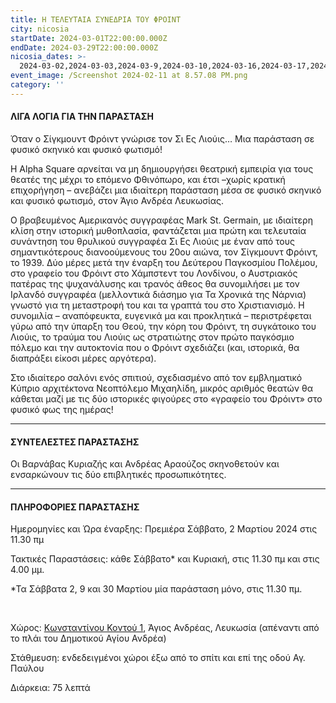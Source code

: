 ```yaml
---
title: Η ΤΕΛΕΥΤΑΙΑ ΣΥΝΕΔΡΙΑ ΤΟΥ ΦΡΟΙΝΤ
city: nicosia
startDate: 2024-03-01T22:00:00.000Z
endDate: 2024-03-29T22:00:00.000Z
nicosia_dates: >-
  2024-03-02,2024-03-03,2024-03-9,2024-03-10,2024-03-16,2024-03-17,2024-03-23,2024-03-24,2024-03-30,2024-03-31
event_image: /Screenshot 2024-02-11 at 8.57.08 PM.png
category: ''
---
```


#### ΛΙΓΑ ΛΟΓΙΑ ΓΙΑ ΤΗΝ ΠΑΡΑΣΤΑΣΗ

Όταν ο Σίγκμουντ Φρόιντ γνώρισε τον Σι Ες Λιούις… Μια παράσταση σε φυσικό σκηνικό και φυσικό φωτισμό!

Η Alpha Square αρνείται να μη δημιουργήσει θεατρική εμπειρία για τους θεατές της μέχρι το επόμενο Φθινόπωρο, και έτσι –χωρίς κρατική επιχορήγηση – ανεβάζει μια ιδιαίτερη παράσταση μέσα σε φυσικό σκηνικό και φυσικό φωτισμό, στον Άγιο Ανδρέα Λευκωσίας.

Ο βραβευμένος Αμερικανός συγγραφέας Mark St. Germain, με ιδιαίτερη κλίση στην ιστορική μυθοπλασία, φαντάζεται μια πρώτη και τελευταία συνάντηση του θρυλικού συγγραφέα Σι Ες Λιούις με έναν από τους σημαντικότερους διανοούμενους του 20ου αιώνα, τον Σίγκμουντ Φρόιντ, το 1939.
Δύο μέρες μετά την έναρξη του Δεύτερου Παγκοσμίου Πολέμου, στο γραφείο του
Φρόιντ στο Χάμπστεντ του Λονδίνου, ο Αυστριακός πατέρας της ψυχανάλυσης και
τρανός άθεος θα συνομιλήσει με τον Ιρλανδό συγγραφέα (μελλοντικά διάσημο για Τα
Χρονικά της Νάρνια) γνωστό για τη μεταστροφή του και τα γραπτά του στο
Χριστιανισμό. Η συνομιλία – αναπόφευκτα, ευγενικά μα και προκλητικά –
περιστρέφεται γύρω από την ύπαρξη του Θεού, την κόρη του Φρόιντ, τη συγκάτοικο
του Λιούις, το τραύμα του Λιούις ως στρατιώτης στον πρώτο παγκόσμιο πόλεμο και
την αυτοκτονία που ο Φρόιντ σχεδιάζει (και, ιστορικά, θα διαπράξει είκοσι μέρες
αργότερα).

Στο ιδιαίτερο σαλόνι ενός σπιτιού, σχεδιασμένο από τον εμβληματικό Κύπριο αρχιτέκτονα Νεοπτόλεμο Μιχαηλίδη, μικρός αριθμός θεατών θα κάθεται μαζί με τις δύο ιστορικές φιγούρες στο «γραφείο του Φρόιντ» στο φυσικό φως της ημέρας! 

***

#### ΣΥΝΤΕΛΕΣΤΕΣ ΠΑΡΑΣΤΑΣΗΣ

Οι Βαρνάβας Κυριαζής και Ανδρέας Αραούζος σκηνοθετούν και ενσαρκώνουν τις δύο επιβλητικές προσωπικότητες.

***

#### ΠΛΗΡΟΦΟΡΙΕΣ ΠΑΡΑΣΤΑΣΗΣ

Ημερομηνίες και Ώρα έναρξης:  Πρεμιέρα Σάββατο, 2 Μαρτίου 2024 στις 11.30 πμ 

Τακτικές Παραστάσεις: κάθε Σάββατο\* και Κυριακή, στις 11.30 πμ και στις 4.00 μμ. 

\*Τα Σάββατα 2, 9 και 30 Μαρτίου μία παράσταση μόνο, στις 11.30 πμ. 

 

Χώρος: [Κωνσταντίνου Κοντού 1](https://www.google.com/maps/place/Konstantinou+Kontou,+Nicosia,+Cyprus/@35.1747292,33.344568,17z/data=!3m1!4b1!4m6!3m5!1s0x14de10ace1685511:0x25266bcccb3646e5!8m2!3d35.1747248!4d33.3471429!16s%2Fg%2F11h54zybrd?entry=ttu), Άγιος Ανδρέας, Λευκωσία (απέναντι από το πλάι του Δημοτικού Αγίου Ανδρέα) 

Στάθμευση:  ενδεδειγμένοι χώροι έξω από το σπίτι και επί της οδού Αγ. Παύλου

Διάρκεια: 75 λεπτά 
